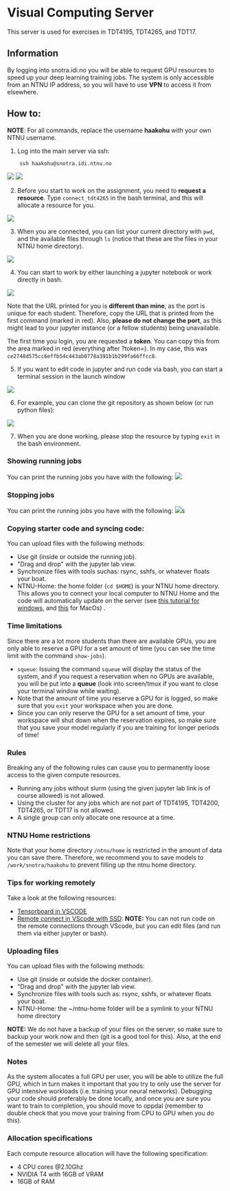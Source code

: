 # Visual Computing Server
This server is used for exercises in TDT4195, TDT4265, and TDT17.


## Information

By logging into snotra.idi.no you will be able to request GPU resources to speed up your deep learning training jobs.
The system is only accessible from an NTNU IP address, so you will have to use **VPN** to access it from elsewhere.

## How to:
**NOTE**: For all commands, replace the username **haakohu** with your own NTNU username.
1. Log into the main server via ssh:
```
    ssh haakohu@snotra.idi.ntnu.no
```
![](images/ssh.png)
![](images/login.png)

2. Before you start to work on the assignment, you need to **request a resource**. Type `connect_tdt4265` in the bash terminal, and this will allocate a resource for you.

![](images/request.png)

3. When you are connected, you can list your current directory with `pwd`, and the available files through `ls` (notice that these are the files in your NTNU home directory).

![](images/folder_structure.png)


4. You can start to work by either launching a jupyter notebook or work directly in bash.

![](images/start_jupyter.png)

Note that the URL printed for you is **different than mine**, as the port is unique for each student. Therefore, copy the URL that is printed from the first command (marked in red). Also, **please do not change the port**, as this might lead to your jupyter instance (or a fellow students) being unavailable.

The first time you login, you are requested a **token**. You can copy this from the area marked in red (everything after ?token=).
In my case, this was `ce2748d575cc6effb54c443ab0778a391b1b299fa66ffcc8`.


5. If you want to edit code in jupyter and run code via bash, you can start a terminal session in the launch window

![](images/jupyter_launch.png)

6. For example, you can clone the git repository as shown below (or run python files):

![](images/terminal_git_clone.png)



7. When you are done working, please stop the resource by typing `exit` in the bash environment.

### Showing running jobs
You can print the running jobs you have with the following:
![](images/show_jobs.png)

### Stopping jobs
You can print the running jobs you have with the following:
![](images/stop_jobs.png)s

### Copying starter code and syncing code:

You can upload files with the following methods:

- Use git (inside or outside the running job).
- "Drag and drop" with the jupyter lab view.
-  Synchronize files with tools suchas: rsync, sshfs, or whatever floats your boat.
- NTNU-Home: the home folder (`cd $HOME`) is your NTNU home directory. This allows you to connect your local computer to NTNU Home and the code will automatically update on the server (see [this tutorial for windows](https://i.ntnu.no/wiki/-/wiki/English/Connect+to+your+home+directory+via+Windows), and [this](https://i.ntnu.no/wiki/-/wiki/English/Connect+to+your+home+directory+via+Mac+OS+X) for MacOs) .


### Time limitations
Since there are a lot more students than there are available GPUs, you are only able to reserve a GPU for a set amount of time (you can see the time limit with the command `show-jobs`).
-  `squeue`: Issuing the command `squeue` will display the status of the system, and if you request a reservation when no GPUs are available, you will be put into a **queue** (look into screen/tmux if you want to close your terminal window while waiting).
- Note that the amount of time you reserve a GPU for is logged, so make sure that you `exit` your workspace when you are done.
- Since you can only reserve the GPU for a set amount of time, your workspace will shut down when the reservation expires, so make sure that you save your model regularly if you are training for longer periods of time!

### Rules
Breaking any of the following rules can cause you to permanently loose access to the given compute resources.
- Running any jobs without slurm (using the given jupyter lab link is of course allowed) is not allowed.
- Using the cluster for any jobs which are not part of TDT4195, TDT4200, TDT4265, or TDT17 is not allowed.
- A single group can only allocate one resource at a time.


### NTNU Home restrictions
Note that your home directory `/ntnu/home` is restricted in the amount of data you can save there.
Therefore, we recommend you to save models to `/work/snotra/haakohu` to prevent filling up the ntnu home directory.




### Tips for working remotely
Take a look at the following resources:
- [Tensorboard in VSCODE](https://stackoverflow.com/questions/63938552/how-to-run-tensorboard-in-vscode)
- [Remote connect in VScode with SSD](https://marketplace.visualstudio.com/items?itemName=ms-vscode-remote.remote-ssh): **NOTE:** You can not run code on the remote connections through VScode, but you can edit files (and run them via either jupyter or bash).


### Uploading files
You can upload files with the following methods:
- Use git (inside or outside the docker container).
- "Drag and drop" with the jupyter lab view.
- Synchronize files with tools such as: rsync, sshfs, or whatever floats your boat.
- NTNU-Home: the ~/ntnu-home folder will be a symlink to your NTNU home directory


**NOTE:** We do not have a backup of your files on the server, so make sure to backup your work now and then (git is a good tool for this). Also, at the end of the semester we will delete all your files.


### Notes
As the system allocates a full GPU per user, you will be able to utilize the full GPU, which in turn makes it important that you try to only use the server for GPU intensive workloads (i.e. training your neural networks).
Debugging your code should preferably be done locally, and once you are sure you want to train to completion, you should move to oppdal (remember to double check that you move your training from CPU to GPU when you do this).

### Allocation specifications

Each compute resource allocation will have the following specification:

- 4 CPU cores @2.10Ghz
- NVIDIA T4 with 16GB of VRAM
- 16GB of RAM
